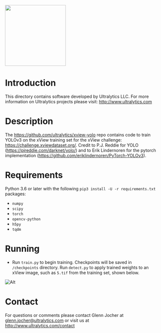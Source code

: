 <img src="https://storage.googleapis.com/ultralytics/UltralyticsLogoName1000×676.png" width="200">  

# Introduction

This directory contains software developed by Ultralytics LLC. For more information on Ultralytics projects please visit:
http://www.ultralytics.com  

# Description

The https://github.com/ultralytics/xview-yolo repo contains code to train YOLOv3 on the xView training set for the xView challenge: https://challenge.xviewdataset.org/. Credit to P.J. Reddie for YOLO (https://pjreddie.com/darknet/yolo/) and to Erik Lindernoren for the pytorch implementation (https://github.com/eriklindernoren/PyTorch-YOLOv3).

# Requirements

Python 3.6 or later with the following `pip3 install -U -r requirements.txt` packages:

- `numpy`
- `scipy`
- `torch`
- `opencv-python`
- `h5py`
- `tqdm`

# Running

- Run `train.py` to begin training. Checkpoints will be saved in `/checkpoints` directory. Run `detect.py` to apply trained weights to an xView image, such as `5.tif` from the training set, shown below.

![Alt](https://github.com/ultralytics/xview-yolov3/blob/master/output/5.jpg "example")

# Contact

For questions or comments please contact Glenn Jocher at glenn.jocher@ultralytics.com or visit us at http://www.ultralytics.com/contact